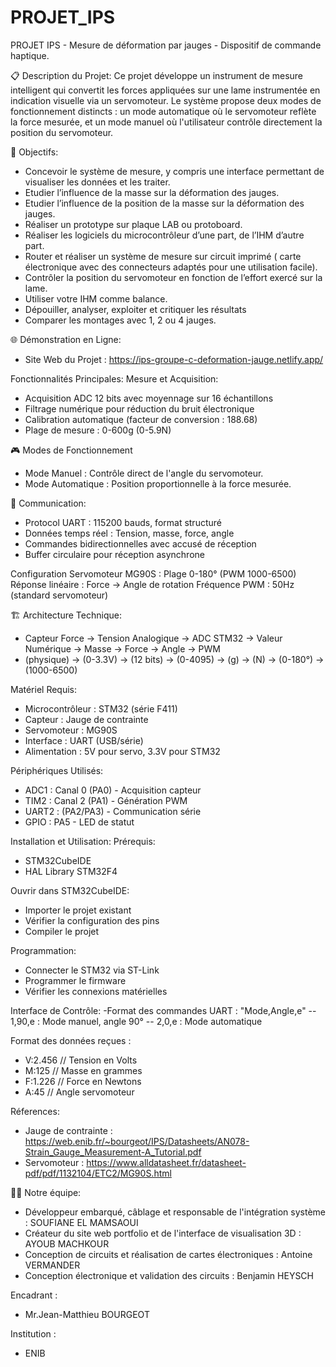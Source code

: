 # PROJET_IPS
   PROJET IPS - Mesure de déformation par jauges - Dispositif de commande haptique.

📋 Description du Projet:
Ce projet développe un instrument de mesure intelligent qui convertit les forces appliquées sur une lame instrumentée en indication visuelle via un servomoteur. Le système propose deux modes de fonctionnement distincts : un mode automatique où le servomoteur reflète la force mesurée, et un mode manuel où l'utilisateur contrôle directement la position du servomoteur.

🎯 Objectifs:
- Concevoir le système de mesure, y compris une interface permettant de visualiser les données et les traiter.
- Etudier l’influence de la masse sur la déformation des jauges.
- Etudier l’influence de la position de la masse sur la déformation des jauges.
- Réaliser un prototype sur plaque LAB ou protoboard.
- Réaliser les logiciels du microcontrôleur d’une part, de l’IHM d’autre part.
- Router et réaliser un système de mesure sur circuit imprimé ( carte électronique avec des connecteurs adaptés pour une utilisation facile).
- Contrôler la position du servomoteur en fonction de l’effort exercé sur la lame.
- Utiliser votre IHM comme balance.
- Dépouiller, analyser, exploiter et critiquer les résultats
- Comparer les montages avec 1, 2 ou 4 jauges.


🌐 Démonstration en Ligne:
- Site Web du Projet : https://ips-groupe-c-deformation-jauge.netlify.app/


 Fonctionnalités Principales:
  Mesure et Acquisition:
- Acquisition ADC 12 bits avec moyennage sur 16 échantillons
- Filtrage numérique pour réduction du bruit électronique
- Calibration automatique (facteur de conversion : 188.68)
- Plage de mesure : 0-600g (0-5.9N)

🎮 Modes de Fonctionnement
- Mode Manuel : Contrôle direct de l'angle du servomoteur.
- Mode Automatique : Position proportionnelle à la force mesurée.

📡 Communication: 
- Protocol UART : 115200 bauds, format structuré
- Données temps réel : Tension, masse, force, angle
- Commandes bidirectionnelles avec accusé de réception
- Buffer circulaire pour réception asynchrone

 Configuration
Servomoteur MG90S : Plage 0-180° (PWM 1000-6500)
Réponse linéaire : Force → Angle de rotation
Fréquence PWM : 50Hz (standard servomoteur)

🏗️ Architecture Technique:
- Capteur Force → Tension Analogique → ADC STM32 → Valeur Numérique → Masse → Force → Angle → PWM
-   (physique)  →    (0-3.3V)   →      (12 bits) →   (0-4095)  →     (g) →  (N)  → (0-180°) → (1000-6500)

 Matériel Requis:
- Microcontrôleur : STM32 (série F411)
- Capteur : Jauge de contrainte 
- Servomoteur : MG90S 
- Interface : UART (USB/série)
- Alimentation : 5V pour servo, 3.3V pour STM32

 Périphériques Utilisés:
- ADC1 : Canal 0 (PA0) - Acquisition capteur
- TIM2 : Canal 2 (PA1) - Génération PWM
- UART2 : (PA2/PA3) - Communication série
- GPIO : PA5 - LED de statut

 Installation et Utilisation:
 Prérequis:
- STM32CubeIDE
- HAL Library STM32F4
  
Ouvrir dans STM32CubeIDE:
- Importer le projet existant
- Vérifier la configuration des pins
- Compiler le projet

Programmation:
- Connecter le STM32 via ST-Link
- Programmer le firmware
- Vérifier les connexions matérielles

 Interface de Contrôle:
-Format des commandes UART :
    "Mode,Angle,e"
-- 1,90,e : Mode manuel, angle 90°
-- 2,0,e : Mode automatique

Format des données reçues :
- V:2.456    // Tension en Volts
- M:125      // Masse en grammes  
- F:1.226    // Force en Newtons
- A:45       // Angle servomoteur

Réferences:
- Jauge de contrainte : https://web.enib.fr/~bourgeot/IPS/Datasheets/AN078-Strain_Gauge_Measurement-A_Tutorial.pdf
- Servomoteur : https://www.alldatasheet.fr/datasheet-pdf/pdf/1132104/ETC2/MG90S.html

👨‍💻 Notre équipe:
- Développeur embarqué, câblage et responsable de l'intégration système :  SOUFIANE EL MAMSAOUI
- Créateur du site web portfolio et de l'interface de visualisation 3D : AYOUB MACHKOUR
- Conception de circuits et réalisation de cartes électroniques : Antoine VERMANDER
- Conception électronique et validation des circuits : Benjamin HEYSCH

Encadrant : 
 - Mr.Jean-Matthieu BOURGEOT

Institution :
-  ENIB
